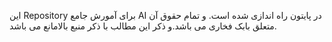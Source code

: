 این Repository برای آمورش جامع AI در پایتون راه اندازی شده است. و تمام حقوق آن متعلق بابک فخاری می باشد.و ذکر این مطالب با ذکر منبع بالامانع می باشد.
